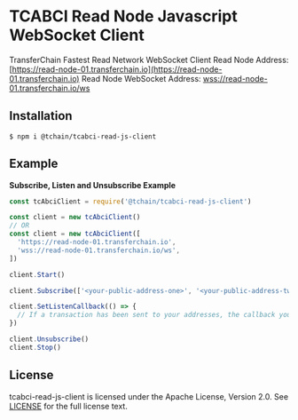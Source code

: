 # TCABCI Read Node Javascript WebSocket Client

TransferChain Fastest Read Network WebSocket Client
Read Node Address: [https://read-node-01.transferchain.io](https://read-node-01.transferchain.io)
Read Node WebSocket Address: [wss://read-node-01.transferchain.io/ws](wss://read-node-01.transferchain.io/ws)

## Installation

```shell
$ npm i @tchain/tcabci-read-js-client
```

## Example

**Subscribe, Listen and Unsubscribe Example**

```js
const tcAbciClient = require('@tchain/tcabci-read-js-client')

const client = new tcAbciClient()
// OR
const client = new tcAbciClient([
  'https://read-node-01.transferchain.io',
  'wss://read-node-01.transferchain.io/ws',
])

client.Start()

client.Subscribe(['<your-public-address-one>', '<your-public-address-two>'])

client.SetListenCallback(() => {
  // If a transaction has been sent to your addresses, the callback you set here will be called.
})

client.Unsubscribe()
client.Stop()
```

## License

tcabci-read-js-client is licensed under the Apache License, Version 2.0. See [LICENSE](LICENSE) for the full license
text.
